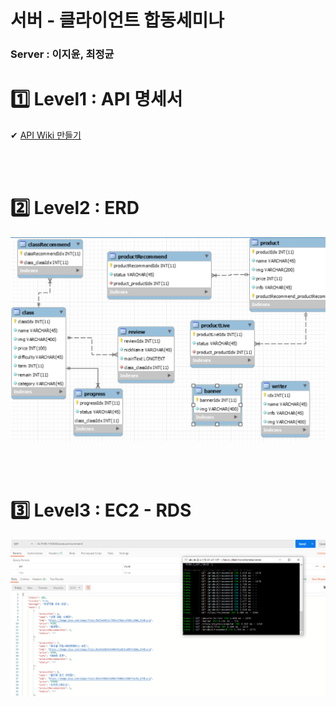 # 서버 - 클라이언트 합동세미나


### Server : 이지윤, 최정균

# 1️⃣ Level1 : API 명세서

✔ [API Wiki 만들기](https://github.com/26thiOS-Design-hapdongSeminar/Server_Client/wiki/%F0%9F%96%8DAPI-Explain%F0%9F%96%8D) 

<br><br>

# 2️⃣ Level2 : ERD 

![ERD](./Level2/ERD.PNG)

<br><br>


# 3️⃣ Level3 : EC2 - RDS

![EC2](./Level3/pm2.PNG)

